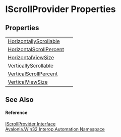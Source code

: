 # IScrollProvider Properties




## Properties
<table>
<tr>
<td><a href="P_Avalonia_Win32_Interop_Automation_IScrollProvider_HorizontallyScrollable">HorizontallyScrollable</a></td>
<td> </td>
</tr>
<tr>
<td><a href="P_Avalonia_Win32_Interop_Automation_IScrollProvider_HorizontalScrollPercent">HorizontalScrollPercent</a></td>
<td> </td>
</tr>
<tr>
<td><a href="P_Avalonia_Win32_Interop_Automation_IScrollProvider_HorizontalViewSize">HorizontalViewSize</a></td>
<td> </td>
</tr>
<tr>
<td><a href="P_Avalonia_Win32_Interop_Automation_IScrollProvider_VerticallyScrollable">VerticallyScrollable</a></td>
<td> </td>
</tr>
<tr>
<td><a href="P_Avalonia_Win32_Interop_Automation_IScrollProvider_VerticalScrollPercent">VerticalScrollPercent</a></td>
<td> </td>
</tr>
<tr>
<td><a href="P_Avalonia_Win32_Interop_Automation_IScrollProvider_VerticalViewSize">VerticalViewSize</a></td>
<td> </td>
</tr>
</table>

## See Also


#### Reference
<a href="T_Avalonia_Win32_Interop_Automation_IScrollProvider">IScrollProvider Interface</a>  
<a href="N_Avalonia_Win32_Interop_Automation">Avalonia.Win32.Interop.Automation Namespace</a>  

